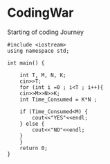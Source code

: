 # CodingWar
Starting of coding Journey
```
#include <iostream>
using namespace std;

int main() {
	
    int T, M, N, K;
    cin>>T;
	for (int i =0 ; i<T ; i++){
	cin>>M>>N>>K;
	int Time_Consumed = K*N ;
	
	if (Time_Consumed<M) {
	    cout<<"YES"<<endl;
	} else {
	    cout<<"NO"<<endl;
	}
	}
	return 0;
}
```
